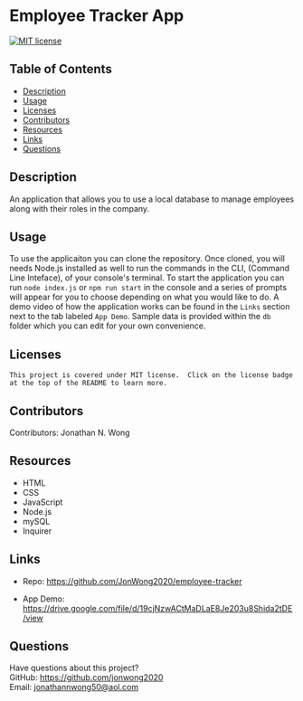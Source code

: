 # Employee Tracker App

  [![MIT license](https://img.shields.io/badge/License-MIT-green.svg)](https://lbesson.mit-license.org/)
  
  ## Table of Contents
  * [Description](#description)
  * [Usage](#usage)
  * [Licenses](#licenses)
  * [Contributors](#contributors)
  * [Resources](#resources)
  * [Links](#links)
  * [Questions](#questions)
  
  ## Description
  An application that allows you to use a local database to manage employees along with their roles in the company.  
  
  ## Usage
  To use the applicaiton you can clone the repository.  Once cloned, you will needs Node.js installed as well to run the commands in the CLI, (Command Line Inteface), of your console's terminal.  To start the application you can run `node index.js` or `npm run start` in the console and a series of prompts will appear for you to choose depending on what you would like to do.  A demo video of how the application works can be found in the `Links` section next to the tab labeled `App Demo`.  Sample data is provided within the `db` folder which you can edit for your own convenience.
  
  ## Licenses
    This project is covered under MIT license.  Click on the license badge at the top of the README to learn more.
  
  ## Contributors
  Contributors:  Jonathan N. Wong
  
  ## Resources

  * HTML
  * CSS
  * JavaScript
  * Node.js
  * mySQL
  * Inquirer
  
  ## Links 
  
  * Repo:  https://github.com/JonWong2020/employee-tracker

  * App Demo: https://drive.google.com/file/d/19cjNzwACtMaDLaE8Je203u8Shida2tDE/view

  ## Questions
  Have questions about this project?  
  GitHub: https://github.com/jonwong2020  
  Email: jonathannwong50@aol.com
  
  

